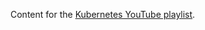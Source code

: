 Content for the [Kubernetes YouTube playlist](https://www.youtube.com/playlist?list=PLE49pLzZX0zI2I1s3ZavefvB5Q1kGBsYe).
